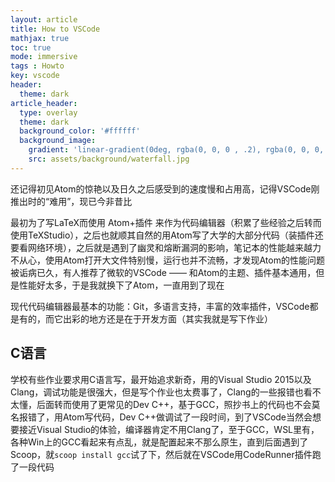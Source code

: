 ```yaml
---
layout: article
title: How to VSCode
mathjax: true
toc: true
mode: immersive
tags : Howto
key: vscode
header:
  theme: dark
article_header:
  type: overlay
  theme: dark
  background_color: '#ffffff'
  background_image: 
    gradient: 'linear-gradient(0deg, rgba(0, 0, 0 , .2), rgba(0, 0, 0, .2))'
    src: assets/background/waterfall.jpg
---
```

还记得初见Atom的惊艳以及日久之后感受到的速度慢和占用高，记得VSCode刚推出时的“难用”，现已今非昔比
<!--more-->

最初为了写LaTeX而使用 Atom+插件 来作为代码编辑器（积累了些经验之后转而使用TeXStudio），之后也就顺其自然的用Atom写了大学的大部分代码（装插件还要看网络环境），之后就是遇到了幽灵和熔断漏洞的影响，笔记本的性能越来越力不从心，使用Atom打开大文件特别慢，运行也并不流畅，才发现Atom的性能问题被诟病已久，有人推荐了微软的VSCode —— 和Atom的主题、插件基本通用，但是性能好太多，于是我就换下了Atom，一直用到了现在

现代代码编辑器最基本的功能：Git，多语言支持，丰富的效率插件，VSCode都是有的，而它出彩的地方还是在于开发方面（其实我就是写下作业）

## C语言

学校有些作业要求用C语言写，最开始追求新奇，用的Visual Studio 2015以及Clang，调试功能是很强大，但是写个作业也太费事了，Clang的一些报错也看不太懂，后面转而使用了更常见的Dev C++，基于GCC，照抄书上的代码也不会莫名报错了，用Atom写代码，Dev C++做调试了一段时间，到了VSCode当然会想要接近Visual Studio的体验，编译器肯定不用Clang了，至于GCC，WSL里有，各种Win上的GCC看起来有点乱，就是配置起来不那么原生，直到后面遇到了Scoop，就```scoop install gcc```试了下，然后就在VSCode用CodeRunner插件跑了一段代码

